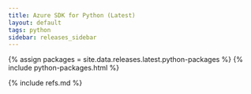 ```yaml
---
title: Azure SDK for Python (Latest)
layout: default
tags: python
sidebar: releases_sidebar
---
```


{% assign packages = site.data.releases.latest.python-packages %}
{% include python-packages.html %}

{% include refs.md %}
